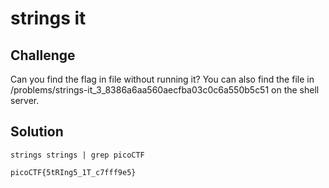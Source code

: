 # strings it

## Challenge
Can you find the flag in file without running it? You can also find the file in /problems/strings-it_3_8386a6aa560aecfba03c0c6a550b5c51 on the shell server.

## Solution
```
strings strings | grep picoCTF
```
`picoCTF{5tRIng5_1T_c7fff9e5}`
